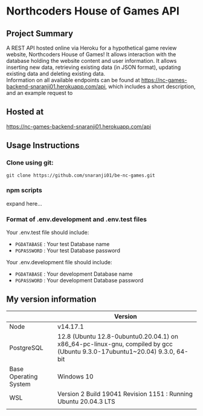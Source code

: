 # Northcoders House of Games API 
## Project Summary 
A REST API hosted online via Heroku for a hypothetical game review website, Northcoders House of Games! It allows interaction with the database holding the website content and user information. It allows inserting new data, retrieving existing data (in JSON format), updating existing data and deleting existing data.\
Information on all available endpoints can be found at https://nc-games-backend-snaranji01.herokuapp.com/api, which includes a short description, and an example request to 
## Hosted at
https://nc-games-backend-snaranji01.herokuapp.com/api

## Usage Instructions

### Clone using git:
```git clone https://github.com/snaranji01/be-nc-games.git```

### npm scripts
expand here...

### Format of .env.development and .env.test files   

Your .env.test file should include:   

* ```PGDATABASE``` : Your test Database name
* ```PGPASSWORD``` : Your test Database password

Your .env.development file should include:

* ```PGDATABASE``` : Your development Database name
* ```PGPASSWORD``` : Your development Database password

## My version information
|                       | Version                                                                                                                   |
|-----------------------|---------------------------------------------------------------------------------------------------------------------------|
| Node                  | v14.17.1                                                                                                                  |
| PostgreSQL            | 12.8 (Ubuntu 12.8-0ubuntu0.20.04.1) on x86_64-pc-linux-gnu, compiled by gcc (Ubuntu 9.3.0-17ubuntu1~20.04) 9.3.0, 64-bit  |
| Base Operating System | Windows 10                                                                                                                |
| WSL                   | Version 2 Build 19041 Revision 1151  : Running Ubuntu 20.04.3 LTS                                                         |
|                       |                                                                                                                           |  |                                                        |   |   |   |   |   |   |   |   |
